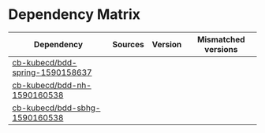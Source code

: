 # Dependency Matrix

Dependency | Sources | Version | Mismatched versions
---------- | ------- | ------- | -------------------
[cb-kubecd/bdd-spring-1590158637](https://github.com/cb-kubecd/bdd-spring-1590158637.git) |  | []() | 
[cb-kubecd/bdd-nh-1590160538](https://github.com/cb-kubecd/bdd-nh-1590160538.git) |  | []() | 
[cb-kubecd/bdd-sbhg-1590160538](https://github.com/cb-kubecd/bdd-sbhg-1590160538.git) |  | []() | 
